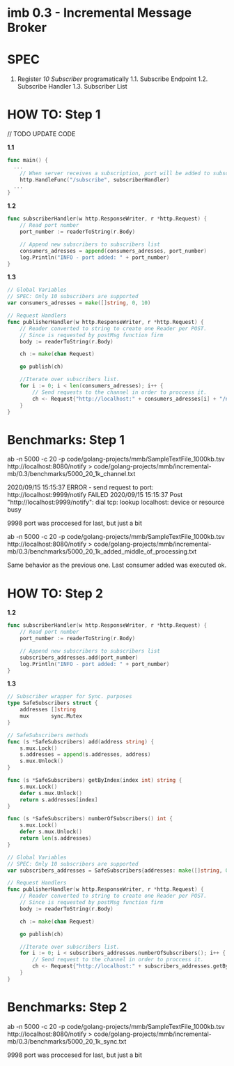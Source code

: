 # imb 0.3 - Incremental Message Broker

# SPEC 
1. Register _10 Subscriber_ programatically
  1.1. Subscribe Endpoint
  1.2. Subscribe Handler
  1.3. Subscriber List
  
# HOW TO: Step 1

// TODO UPDATE CODE 

**1.1** 

```go
func main() {
  ...
	// When server receives a subscription, port will be added to subscribers list
	http.HandleFunc("/subscribe", subscriberHandler)
  ...
}
```


**1.2** 

```go
func subscriberHandler(w http.ResponseWriter, r *http.Request) {
	// Read port number
	port_number := readerToString(r.Body)

	// Append new subscribers to subscribers list
	consumers_adresses = append(consumers_adresses, port_number)
	log.Println("INFO - port added: " + port_number)
}
```

**1.3** 

```go
// Global Variables
// SPEC: Only 10 subscribers are supported
var consumers_adresses = make([]string, 0, 10)
```

```go
// Request Handlers
func publisherHandler(w http.ResponseWriter, r *http.Request) {
	// Reader converted to string to create one Reader per POST.
	// Since is requested by postMsg function firm
	body := readerToString(r.Body)

	ch := make(chan Request)

	go publish(ch)

	//Iterate over subscribers list.
	for i := 0; i < len(consumers_adresses); i++ {
		// Send requests to the channel in order to proccess it.
		ch <- Request{"http://localhost:" + consumers_adresses[i] + "/notify", "text/plain", strings.NewReader(body)}
	}
}
```

# Benchmarks: Step 1

ab -n 5000 -c 20 -p code/golang-projects/mmb/SampleTextFile_1000kb.tsv http://localhost:8080/notify > code/golang-projects/mmb/incremental-mb/0.3/benchmarks/5000_20_1k_channel.txt

2020/09/15 15:15:37 ERROR - send request to port:  http://localhost:9999/notify  FAILED
2020/09/15 15:15:37 Post "http://localhost:9999/notify": dial tcp: lookup localhost: device or resource busy

9998 port was proccesed for last, but just a bit

ab -n 5000 -c 20 -p code/golang-projects/mmb/SampleTextFile_1000kb.tsv http://localhost:8080/notify > code/golang-projects/mmb/incremental-mb/0.3/benchmarks/5000_20_1k_added_middle_of_processing.txt

Same behavior as the previous one.
Last consumer added was executed ok.

# HOW TO: Step 2

**1.2** 

```go
func subscriberHandler(w http.ResponseWriter, r *http.Request) {
	// Read port number
	port_number := readerToString(r.Body)

	// Append new subscribers to subscribers list
	subscribers_addresses.add(port_number)
	log.Println("INFO - port added: " + port_number)
}
```

**1.3** 

```go
// Subscriber wrapper for Sync. purposes
type SafeSubscribers struct {
	addresses []string
	mux       sync.Mutex
}

// SafeSubscribers methods
func (s *SafeSubscribers) add(address string) {
	s.mux.Lock()
	s.addresses = append(s.addresses, address)
	s.mux.Unlock()
}

func (s *SafeSubscribers) getByIndex(index int) string {
	s.mux.Lock()
	defer s.mux.Unlock()
	return s.addresses[index]
}

func (s *SafeSubscribers) numberOfSubscribers() int {
	s.mux.Lock()
	defer s.mux.Unlock()
	return len(s.addresses)
}
```

```go
// Global Variables
// SPEC: Only 10 subscribers are supported
var subscribers_addresses = SafeSubscribers{addresses: make([]string, 0, 10)}
```

```go
// Request Handlers
func publisherHandler(w http.ResponseWriter, r *http.Request) {
	// Reader converted to string to create one Reader per POST.
	// Since is requested by postMsg function firm
	body := readerToString(r.Body)

	ch := make(chan Request)

	go publish(ch)

	//Iterate over subscribers list.
	for i := 0; i < subscribers_addresses.numberOfSubscribers(); i++ {
		// Send request to the channel in order to proccess it.
		ch <- Request{"http://localhost:" + subscribers_addresses.getByIndex(i) + "/notify", "text/plain", strings.NewReader(body)}
	}
}
```

# Benchmarks: Step 2

ab -n 5000 -c 20 -p code/golang-projects/mmb/SampleTextFile_1000kb.tsv http://localhost:8080/notify > code/golang-projects/mmb/incremental-mb/0.3/benchmarks/5000_20_1k_sync.txt

9998 port was proccesed for last, but just a bit


